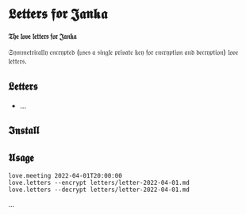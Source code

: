 # 𝕷𝖊𝖙𝖙𝖊𝖗𝖘 𝖋𝖔𝖗 𝕵𝖆𝖓𝖐𝖆

**𝔗𝔥𝔢 𝔩𝔬𝔳𝔢 𝔩𝔢𝔱𝔱𝔢𝔯𝔰 𝔣𝔬𝔯 𝔍𝔞𝔫𝔨𝔞**

𝔖𝔶𝔪𝔪𝔢𝔱𝔯𝔦𝔠𝔞𝔩𝔩𝔶 𝔢𝔫𝔠𝔯𝔶𝔭𝔱𝔢𝔡 (𝔲𝔰𝔢𝔰 𝔞 𝔰𝔦𝔫𝔤𝔩𝔢 𝔭𝔯𝔦𝔳𝔞𝔱𝔢 𝔨𝔢𝔶 𝔣𝔬𝔯 𝔢𝔫𝔠𝔯𝔶𝔭𝔱𝔦𝔬𝔫 𝔞𝔫𝔡 𝔡𝔢𝔠𝔯𝔶𝔭𝔱𝔦𝔬𝔫) 𝔩𝔬𝔳𝔢 𝔩𝔢𝔱𝔱𝔢𝔯𝔰.

## 𝕷𝖊𝖙𝖙𝖊𝖗𝖘

- &hellip;

## 𝕴𝖓𝖘𝖙𝖆𝖑𝖑

## 𝖀𝖘𝖆𝖌𝖊

```
love.meeting 2022-04-01T20:00:00
love.letters --encrypt letters/letter-2022-04-01.md
love.letters --decrypt letters/letter-2022-04-01.md
```

&hellip;
